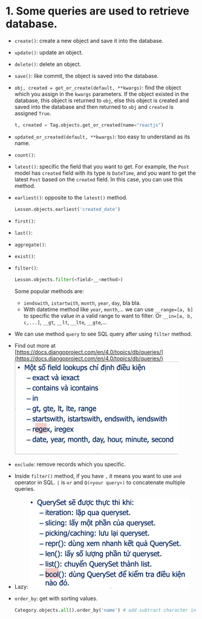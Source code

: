 # 1. Some queries are used to retrieve database.
* `create()`: create a new object and save it into the database.
* `update()`: update an object.
* `delete()`: delete an object.
* `save()`: like commit, the object is saved into the database.
* `obj, created = get_or_create(default, **kwargs)`: find the object which you assign in the `kwargs` parameters. If the object existed in the database, this object is returned to `obj`, else this object is created and saved into the database and then returned to `obj` and `created` is assigned `True`.
  ```python
  t, created = Tag.objects.get_or_created(name="reactjs")
  ```
* `updated_or_created(default, **kwargs)`: too easy to understand as its name.
* `count()`:
* `latest()`: specific the field that you want to get. For example, the `Post` model has `created` field with its type is `DateTime`, and you want to get the latest `Post` based on the `created` field. In this case, you can use this method.
* `earliest()`: opposite to the `latest()` method.
  ```python
  Lesson.objects.earliest('created_date')
  ```
* `first()`:
* `last()`:
* `aggregate()`:
* `exist()`:
* `filter()`:
  ```python
  Lesson.objects.filter(<field>__<method>)
  ```
  Some popular methods are:
  * `iendswith`, `istartwith`, `month`, `year`, `day`, bla bla.
  * With datetime method like `year`, `month`,... we can use `__range=[a, b]` to specific the value in a valid range to want to filter. Or `__in=[a, b, c,...]`, `__gt`, `__lt`, `__lte`, `__gte`,...
* We can use method `query` to see SQL query after using `filter` method.
* Find out more at [https://docs.djangoproject.com/en/4.0/topics/db/queries/](https://docs.djangoproject.com/en/4.0/topics/db/queries/)
  ![](images/00.png)
* `exclude`: remove records which you specific.
* Inside `filter()` method, if you have `,` it means you want to use `and` operator in SQL. `|` is `or` and `Q(<your query>)` to concatenate multiple queries.
* Lazy:
  ![](images/01.png)

* `order_by`: get with sorting values.
  ```python
  Category.objects.all().order_by('name') # add subtract character in front of the name if want to decrease sorting
  ```

